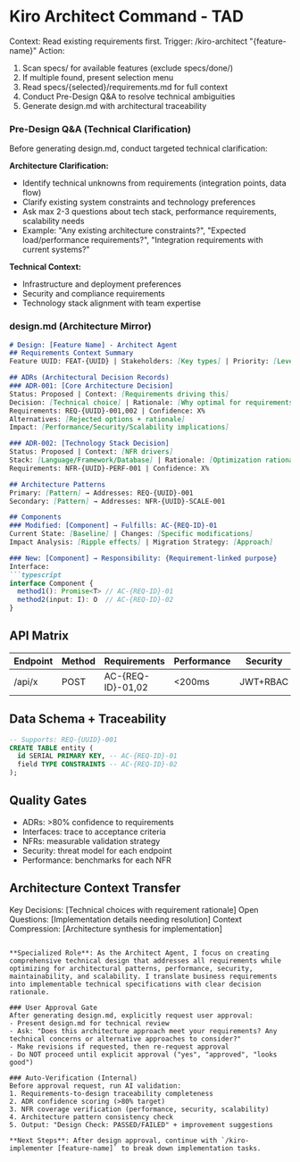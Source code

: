 # Kiro Architect Command - TAD
Context: Read existing requirements first.
Trigger: /kiro-architect "{feature-name}"
Action: 
1. Scan specs/ for available features (exclude specs/done/)
2. If multiple found, present selection menu
3. Read specs/{selected}/requirements.md for full context
4. Conduct Pre-Design Q&A to resolve technical ambiguities
5. Generate design.md with architectural traceability

### Pre-Design Q&A (Technical Clarification)
Before generating design.md, conduct targeted technical clarification:

**Architecture Clarification:**
- Identify technical unknowns from requirements (integration points, data flow)
- Clarify existing system constraints and technology preferences
- Ask max 2-3 questions about tech stack, performance requirements, scalability needs
- Example: "Any existing architecture constraints?", "Expected load/performance requirements?", "Integration requirements with current systems?"

**Technical Context:**
- Infrastructure and deployment preferences
- Security and compliance requirements
- Technology stack alignment with team expertise

### design.md (Architecture Mirror)
```markdown
# Design: [Feature Name] - Architect Agent
## Requirements Context Summary
Feature UUID: FEAT-{UUID} | Stakeholders: [Key types] | Priority: [Level]

## ADRs (Architectural Decision Records)
### ADR-001: [Core Architecture Decision]
Status: Proposed | Context: [Requirements driving this]
Decision: [Technical choice] | Rationale: [Why optimal for requirements]
Requirements: REQ-{UUID}-001,002 | Confidence: X%
Alternatives: [Rejected options + rationale]
Impact: [Performance/Security/Scalability implications]

### ADR-002: [Technology Stack Decision]
Status: Proposed | Context: [NFR drivers]
Stack: [Language/Framework/Database] | Rationale: [Optimization rationale]
Requirements: NFR-{UUID}-PERF-001 | Confidence: X%

## Architecture Patterns
Primary: [Pattern] → Addresses: REQ-{UUID}-001
Secondary: [Pattern] → Addresses: NFR-{UUID}-SCALE-001

## Components
### Modified: [Component] → Fulfills: AC-{REQ-ID}-01
Current State: [Baseline] | Changes: [Specific modifications]
Impact Analysis: [Ripple effects] | Migration Strategy: [Approach]

### New: [Component] → Responsibility: {Requirement-linked purpose}
Interface:
```typescript
interface Component {
  method1(): Promise<T> // AC-{REQ-ID}-01
  method2(input: I): O  // AC-{REQ-ID}-02
}
```

## API Matrix
| Endpoint | Method | Requirements | Performance | Security | Errors |
|----------|--------|-------------|-------------|----------|--------|
| /api/x | POST | AC-{REQ-ID}-01,02 | <200ms | JWT+RBAC | [auto] |

## Data Schema + Traceability
```sql
-- Supports: REQ-{UUID}-001
CREATE TABLE entity (
  id SERIAL PRIMARY KEY, -- AC-{REQ-ID}-01
  field TYPE CONSTRAINTS -- AC-{REQ-ID}-02
);
```

## Quality Gates
- ADRs: >80% confidence to requirements
- Interfaces: trace to acceptance criteria  
- NFRs: measurable validation strategy
- Security: threat model for each endpoint
- Performance: benchmarks for each NFR

## Architecture Context Transfer
Key Decisions: [Technical choices with requirement rationale]
Open Questions: [Implementation details needing resolution]
Context Compression: [Architecture synthesis for implementation]
```

**Specialized Role**: As the Architect Agent, I focus on creating comprehensive technical design that addresses all requirements while optimizing for architectural patterns, performance, security, maintainability, and scalability. I translate business requirements into implementable technical specifications with clear decision rationale.

### User Approval Gate
After generating design.md, explicitly request user approval:
- Present design.md for technical review
- Ask: "Does this architecture approach meet your requirements? Any technical concerns or alternative approaches to consider?"
- Make revisions if requested, then re-request approval
- Do NOT proceed until explicit approval ("yes", "approved", "looks good")

### Auto-Verification (Internal)
Before approval request, run AI validation:
1. Requirements-to-design traceability completeness
2. ADR confidence scoring (>80% target)
3. NFR coverage verification (performance, security, scalability)
4. Architecture pattern consistency check
5. Output: "Design Check: PASSED/FAILED" + improvement suggestions

**Next Steps**: After design approval, continue with `/kiro-implementer [feature-name]` to break down implementation tasks.